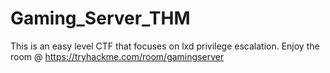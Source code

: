 # Gaming_Server_THM
This is an easy level CTF that focuses on lxd privilege escalation. Enjoy the room @ https://tryhackme.com/room/gamingserver
